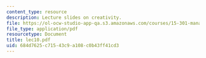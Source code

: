 ```yaml
---
content_type: resource
description: Lecture slides on creativity.
file: https://ol-ocw-studio-app-qa.s3.amazonaws.com/courses/15-301-managerial-psychology-fall-2006/684d7625c71543c9a108c0b43ff41cd3_lec10.pdf
file_type: application/pdf
resourcetype: Document
title: lec10.pdf
uid: 684d7625-c715-43c9-a108-c0b43ff41cd3
---
```


